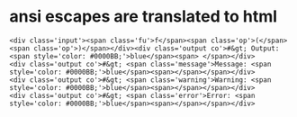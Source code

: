 # ansi escapes are translated to html

    <div class='input'><span class='fu'>f</span><span class='op'>(</span><span class='op'>)</span></div><div class='output co'>#&gt; Output:  <span style='color: #0000BB;'>blue</span><span> </span></div>
    <div class='output co'>#&gt; <span class='message'>Message: <span style='color: #0000BB;'>blue</span><span></span></span></div>
    <div class='output co'>#&gt; <span class='warning'>Warning: <span style='color: #0000BB;'>blue</span><span></span></span></div>
    <div class='output co'>#&gt; <span class='error'>Error: <span style='color: #0000BB;'>blue</span><span></span></span></div>

